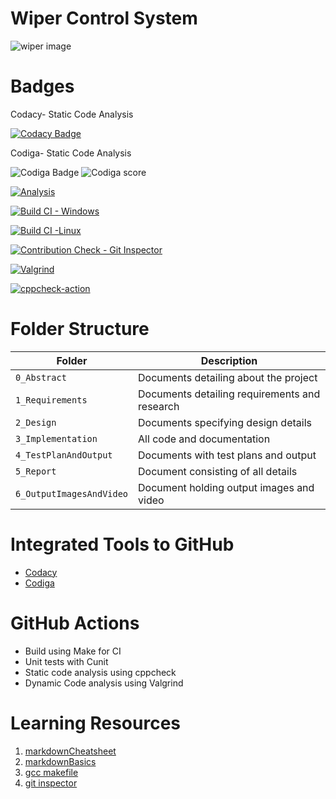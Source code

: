 # Wiper Control System
 
 ![wiper image](https://media.istockphoto.com/photos/rainy-mountain-road-picture-id521007958?k=20&m=521007958&s=612x612&w=0&h=0KOV6Y1OPS4_ywWHzSkcdcuYWZYz00OQiH5WMCBo13E=)
 
 # Badges
 Codacy- Static Code Analysis
 
[![Codacy Badge](https://app.codacy.com/project/badge/Grade/de510c2b70a64addb9d3ce098aac5b94)](https://www.codacy.com/gh/Soundarya30/M3_Wiper-Control-System/dashboard?utm_source=github.com&amp;utm_medium=referral&amp;utm_content=Soundarya30/M3_Wiper-Control-System&amp;utm_campaign=Badge_Grade)

Codiga- Static Code Analysis

![Codiga Badge](https://api.codiga.io/project/33526/status/svg) ![Codiga score](https://api.codiga.io/project/33526/score/svg)

[![Analysis](https://github.com/Soundarya30/M3_Wiper-Control-System/actions/workflows/Analysis.yml/badge.svg)](https://github.com/Soundarya30/M3_Wiper-Control-System/actions/workflows/Analysis.yml)

[![Build CI - Windows](https://github.com/Soundarya30/M3_Wiper-Control-System/actions/workflows/Build-Windows.yml/badge.svg)](https://github.com/Soundarya30/M3_Wiper-Control-System/actions/workflows/Build-Windows.yml)

[![Build CI -Linux](https://github.com/Soundarya30/M3_Wiper-Control-System/actions/workflows/Build_linux.yml/badge.svg)](https://github.com/Soundarya30/M3_Wiper-Control-System/actions/workflows/Build_linux.yml)

[![Contribution Check - Git Inspector](https://github.com/Soundarya30/M3_Wiper-Control-System/actions/workflows/Git_inspector.yml/badge.svg)](https://github.com/Soundarya30/M3_Wiper-Control-System/actions/workflows/Git_inspector.yml)

[![Valgrind](https://github.com/Soundarya30/M3_Wiper-Control-System/actions/workflows/Valgrind.yml/badge.svg)](https://github.com/Soundarya30/M3_Wiper-Control-System/actions/workflows/Valgrind.yml)

[![cppcheck-action](https://github.com/Soundarya30/M3_Wiper-Control-System/actions/workflows/cpp%20check.yml/badge.svg)](https://github.com/Soundarya30/M3_Wiper-Control-System/actions/workflows/cpp%20check.yml)
# Folder Structure
Folder             | Description
-------------------| -----------------------------------------
`0_Abstract`       | Documents detailing about the project
`1_Requirements`   | Documents detailing requirements and research
`2_Design`         | Documents specifying design details
`3_Implementation` | All code and documentation
`4_TestPlanAndOutput`      | Documents with test plans and output
`5_Report`  | Document consisting of all details
`6_OutputImagesAndVideo` | Document holding output images and video
# Integrated Tools to GitHub
* [Codacy](https://www.codacy.com/)
* [Codiga](https://www.codiga.io/)
# GitHub Actions
* Build using Make for CI
* Unit tests with Cunit
* Static code analysis using cppcheck
* Dynamic Code analysis using Valgrind
# Learning Resources
1. [markdownCheatsheet](https://github.com/adam-p/markdown-here/wiki/Markdown-Cheatsheet)
2. [markdownBasics](https://guides.github.com/features/mastering-markdown/)
3. [gcc makefile](https://www3.ntu.edu.sg/home/ehchua/programming/cpp/gcc_make.html#zz-2.1)
4. [git inspector](https://github.com/ejwa/gitinspector.git)
